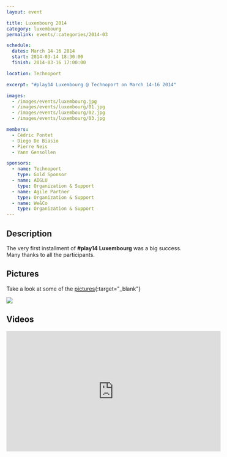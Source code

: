 ```yaml
---
layout: event

title: Luxembourg 2014
category: luxembourg
permalink: events/:categories/2014-03

schedule:
  dates: March 14-16 2014
  start: 2014-03-14 18:30:00
  finish: 2014-03-16 17:00:00

location: Technoport

excerpt: "#play14 Luxembourg @ Technoport on March 14-16 2014"

images:
  - /images/events/luxembourg.jpg
  - /images/events/luxembourg/01.jpg
  - /images/events/luxembourg/02.jpg
  - /images/events/luxembourg/03.jpg

members:
  - Cédric Pontet
  - Diego De Biasio
  - Pierre Neis
  - Yann Gensollen

sponsors:
  - name: Technoport
    type: Gold Sponsor
  - name: AIGLU
    type: Organization & Support
  - name: Agile Partner
    type: Organization & Support
  - name: We&Co
    type: Organization & Support
---
```


## Description

The very first installment of **#play14 Luxembourg** was a big success.  
Many thanks to all the participants.

## Pictures

Take a look at some of the [pictures](https://goo.gl/photos/1oik1fXUA4JuywC46){:target="\_blank"}

<a href='https://goo.gl/photos/1oik1fXUA4JuywC46' target="_blank">
  <img src='https://lh3.googleusercontent.com/C2qitewYozeib_JP2Yqv4TQ_uLeT3JeV2TsqbOiNHug9G0p3nPioGe_sLYYYeOZIOUxFjqxsHv6XeaQRTGBuSCFGnLSiQaFf3JNhqpW8wSc_8Fw_wn96P17oOxIbBNqP5SI7GA' />
</a>

## Videos

<iframe width="560" height="315" src="https://www.youtube.com/embed/videoseries?list=PL6VQoC829PV1Jt7perWHR0YaIGvcxzove" frameborder="0" allowfullscreen></iframe>
